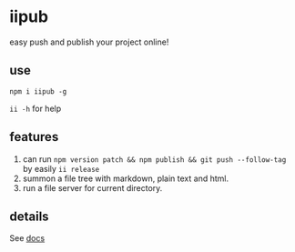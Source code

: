 # iipub
easy push and publish your project online!
## use
`npm i iipub -g`

`ii -h` for help

## features
1. can run `npm version patch && npm publish && git push --follow-tag` by easily `ii release`
2. summon a file tree with markdown, plain text and html.
3. run a file server for current directory.

## details
See [docs](./lib/docs/readme.md)
